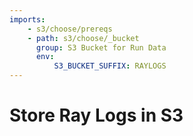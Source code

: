 ```yaml
---
imports:
    - s3/choose/prereqs
    - path: s3/choose/_bucket
      group: S3 Bucket for Run Data
      env:
          S3_BUCKET_SUFFIX: RAYLOGS
---
```


# Store Ray Logs in S3
